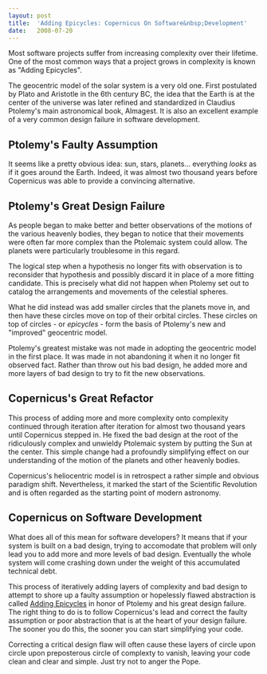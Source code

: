 ```yaml
--- 
layout: post
title:  'Adding Epicycles: Copernicus On Software&nbsp;Development'
date:   2008-07-20
--- 
```


Most software projects suffer from increasing complexity over their lifetime.
One of the most common ways that a project grows in complexity is known as
"Adding Epicycles".

<!--more-->

The geocentric model of the solar system is a very old one. First postulated by
Plato and Aristotle in the 6th century BC, the idea that the Earth is at the
center of the universe was later refined and standardized in Claudius Ptolemy's
main astronomical book, Almagest. It is also an excellent example of a very
common design failure in software development.

## Ptolemy's Faulty Assumption

It seems like a pretty obvious idea: sun, stars, planets&hellip; everything
*looks* as if it goes around the Earth. Indeed, it was almost two thousand
years before Copernicus was able to provide a convincing alternative.

## Ptolemy's Great Design Failure

As people began to make better and better observations of the motions of the
various heavenly bodies, they began to notice that their movements were often
far more complex than the Ptolemaic system could allow. The planets were
particularly troublesome in this regard.

The logical step when a hypothesis no longer fits with observation is to
reconsider that hypothesis and possibly discard it in place of a more fitting
candidate. This is precisely what did not happen when Ptolemy set out to
catalog the arrangements and movements of the celestial spheres.

What he did instead was add smaller circles that the planets move in, and then
have these circles move on top of their orbital circles. These circles on top
of circles - or *epicycles* - form the basis of Ptolemy's new and "improved"
geocentric model.

Ptolemy's greatest mistake was not made in adopting the geocentric model in the
first place. It was made in not abandoning it when it no longer fit observed
fact. Rather than throw out his bad design, he added more and more layers of
bad design to try to fit the new observations.

## Copernicus's Great Refactor

This process of adding more and more complexity onto complexity continued
through iteration after iteration for almost two thousand years until
Copernicus stepped in. He fixed the bad design at the root of the ridiculously
complex and unwieldy Ptolemaic system by putting the Sun at the center. This
simple change had a profoundly simplifying effect on our understanding of the
motion of the planets and other heavenly bodies.

Copernicus's heliocentric model is in retrospect a rather simple and obvious
paradigm shift. Nevertheless, it marked the start of the Scientific Revolution
and is often regarded as the starting point of modern astronomy.

## Copernicus on Software Development

What does all of this mean for software developers? It means that if your
system is built on a bad design, trying to accomodate that problem will only
lead you to add more and more levels of bad design. Eventually the whole system
will come crashing down under the weight of this accumulated technical debt.

This process of iteratively adding layers of complexity and bad design to
attempt to shore up a faulty assumption or hopelessly flawed abstraction is
called [Adding Epicycles](http://c2.com/cgi/wiki?AddingEpicycles) in honor of
Ptolemy and his great design failure. The right thing to do is to follow
Copernicus's lead and correct the faulty assumption or poor abstraction that is
at the heart of your design failure. The sooner you do this, the sooner you can
start simplifying your code.

Correcting a critical design flaw will often cause these layers of circle upon
circle upon preposterous circle of complexty to vanish, leaving your code clean
and clear and simple. Just try not to anger the Pope.
